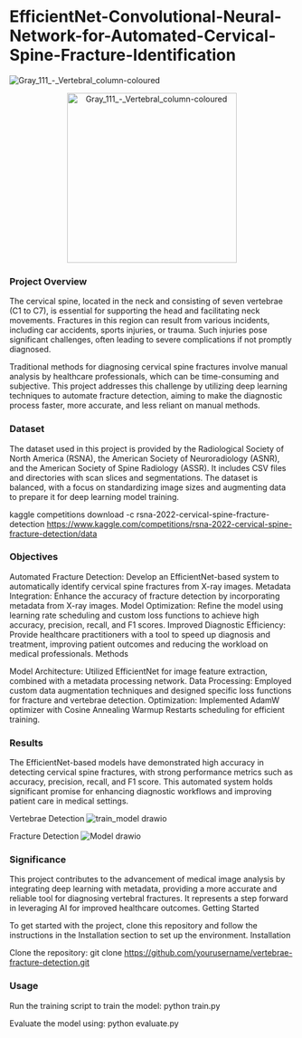 # EfficientNet-Convolutional-Neural-Network-for-Automated-Cervical-Spine-Fracture-Identification

![Gray_111_-_Vertebral_column-coloured](https://github.com/user-attachments/assets/80ba6197-6be8-48ec-8f7b-bdcf2c8bc28c)

<p align="center">
  <img src="[path/to/your/image.png](https://github.com/user-attachments/assets/80ba6197-6be8-48ec-8f7b-bdcf2c8bc28c)" alt="Gray_111_-_Vertebral_column-coloured" width="300"/>
</p>

### Project Overview
The cervical spine, located in the neck and consisting of seven vertebrae (C1 to C7), is essential for supporting the head and facilitating neck movements. Fractures in this region can result from various incidents, including car accidents, sports injuries, or trauma. Such injuries pose significant challenges, often leading to severe complications if not promptly diagnosed.

Traditional methods for diagnosing cervical spine fractures involve manual analysis by healthcare professionals, which can be time-consuming and subjective. This project addresses this challenge by utilizing deep learning techniques to automate fracture detection, aiming to make the diagnostic process faster, more accurate, and less reliant on manual methods.

### Dataset

The dataset used in this project is provided by the Radiological Society of North America (RSNA), the American Society of Neuroradiology (ASNR), and the American Society of Spine Radiology (ASSR). It includes CSV files and directories with scan slices and segmentations. The dataset is balanced, with a focus on standardizing image sizes and augmenting data to prepare it for deep learning model training.

kaggle competitions download -c rsna-2022-cervical-spine-fracture-detection
https://www.kaggle.com/competitions/rsna-2022-cervical-spine-fracture-detection/data

### Objectives

Automated Fracture Detection: Develop an EfficientNet-based system to automatically identify cervical spine fractures from X-ray images.
Metadata Integration: Enhance the accuracy of fracture detection by incorporating metadata from X-ray images.
Model Optimization: Refine the model using learning rate scheduling and custom loss functions to achieve high accuracy, precision, recall, and F1 scores.
Improved Diagnostic Efficiency: Provide healthcare practitioners with a tool to speed up diagnosis and treatment, improving patient outcomes and reducing the workload on medical professionals.
Methods

Model Architecture: Utilized EfficientNet for image feature extraction, combined with a metadata processing network.
Data Processing: Employed custom data augmentation techniques and designed specific loss functions for fracture and vertebrae detection.
Optimization: Implemented AdamW optimizer with Cosine Annealing Warmup Restarts scheduling for efficient training.

### Results

The EfficientNet-based models have demonstrated high accuracy in detecting cervical spine fractures, with strong performance metrics such as accuracy, precision, recall, and F1 score. This automated system holds significant promise for enhancing diagnostic workflows and improving patient care in medical settings.

Vertebrae Detection
![train_model drawio](https://github.com/user-attachments/assets/667bd3dd-549d-4e5c-a3b1-c182d8e86816)

Fracture Detection
![Model drawio](https://github.com/user-attachments/assets/b20d7cb4-79dd-4168-97a8-f74c9e4d3f8a)

### Significance

This project contributes to the advancement of medical image analysis by integrating deep learning with metadata, providing a more accurate and reliable tool for diagnosing vertebral fractures. It represents a step forward in leveraging AI for improved healthcare outcomes.
Getting Started

To get started with the project, clone this repository and follow the instructions in the Installation section to set up the environment.
Installation

Clone the repository:
    git clone https://github.com/yourusername/vertebrae-fracture-detection.git


### Usage

Run the training script to train the model:
    python train.py

Evaluate the model using:
    python evaluate.py
